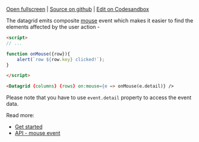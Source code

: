 
[Open fullscreen](/events/) | [Source on github](https://github.com/activewidgets/svelte/tree/master/examples/events) | [Edit on Codesandbox](https://codesandbox.io/s/cdy4k)

The datagrid emits composite [mouse](https://docs.activewidgets.com/api/datagrid/mouse-event/) event 
which makes it easier to find the elements affected by the user action -

```html
<script>
// ...

function onMouse({row}){
    alert(`row ${row.key} clicked!`);
}

</script>

<Datagrid {columns} {rows} on:mouse={e => onMouse(e.detail)} />
```

Please note that you have to use `event.detail` property to access the event data.

Read more:

- [Get started](https://docs.activewidgets.com/guide/starting/svelte/#user-events)
- [API - mouse event](https://docs.activewidgets.com/api/datagrid/mouse-event/)